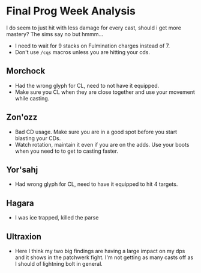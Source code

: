 # Final Prog Week Analysis
I do seem to just hit with less damage for every cast, should i get more mastery? The sims say no but
hmmm...

- I need to wait for 9 stacks on Fulmination charges instead of 7.
- Don't use `/cqs` macros unless you are hitting your cds.

## Morchock
- Had the wrong glyph for CL, need to not have it equipped.
- Make sure you CL when they are close together and use your movement while casting.

## Zon'ozz
- Bad CD usage. Make sure you are in a good spot before you start blasting your CDs.
- Watch rotation, maintain it even if you are on the adds. Use your boots when you need to to get to casting faster.


## Yor'sahj
- Had wrong glyph for CL, need to have it equipped to hit 4 targets.

## Hagara
- I was ice trapped, killed the parse

## Ultraxion
- Here I think my two big findings are having a large impact on my dps and it shows in the patchwerk fight. I'm not getting as many casts off as I should of lightning bolt in general. 
